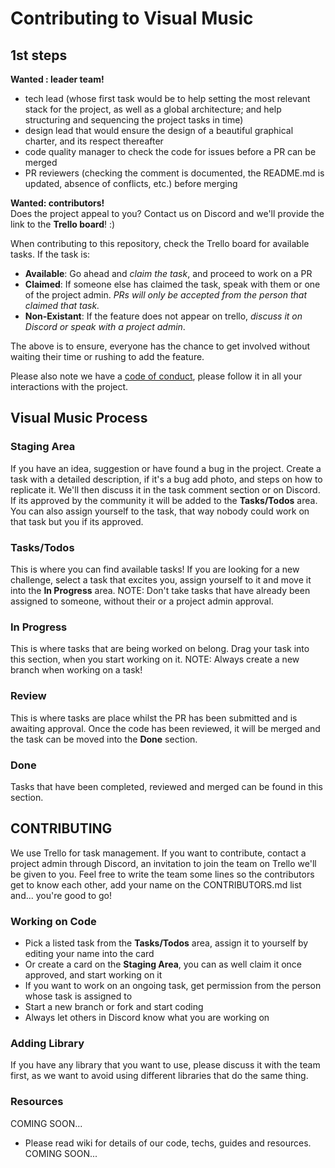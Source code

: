 # Contributing to Visual Music
## 1st steps
__Wanted : leader team!__
* tech lead (whose first task would be to help setting the most relevant stack for the project, as well as a global architecture; and help structuring and sequencing the project tasks in time)
* design lead that would ensure the design of a beautiful graphical charter, and its respect thereafter
* code quality manager to check the code for issues before a PR can be merged
* PR reviewers (checking the comment is documented, the README.md is updated, absence of conflicts, etc.) before merging

__Wanted: contributors!__      
Does the project appeal to you? Contact us on Discord and we'll provide the link to the __Trello board__! :)

When contributing to this repository, check the Trello board for available tasks. If the task is:
* __Available__: Go ahead and *claim the task*, and proceed to work on a PR
* __Claimed__: If someone else has claimed the task, speak with them or one of the project admin. *PRs will only be accepted from the person that claimed that task.*
* __Non-Existant__: If the feature does not appear on trello, *discuss it on Discord or speak with a project admin*.

The above is to ensure, everyone has the chance to get involved without waiting their time or rushing to add the feature.

Please also note we have a [code of conduct](https://github.com/zero-to-mastery/visual-music/blob/master/CODE_OF_CONDUCT.md), please follow it in all your interactions with the project.

## Visual Music Process
### Staging Area
If you have an idea, suggestion or have found a bug in the project. Create a task with a detailed description, if it's a bug add photo, and steps on how to replicate it. We'll then discuss it in the task comment section or on Discord. If its approved by the community it will be added to the __Tasks/Todos__ area. You can also assign yourself to the task, that way nobody could work on that task but you if its approved.

### Tasks/Todos
This is where you can find available tasks! If you are looking for a new challenge, select a task that excites you, assign yourself to it and move it into the __In Progress__ area.
NOTE: Don't take tasks that have already been assigned to someone, without their or a project admin approval.

### In Progress
This is where tasks that are being worked on belong. Drag your task into this section, when you start working on it.
NOTE: Always create a new branch when working on a task!

### Review
This is where tasks are place whilst the PR has been submitted and is awaiting approval. Once the code has been reviewed, it will be merged and the task can be moved into the __Done__ section.

### Done
Tasks that have been completed, reviewed and merged can be found in this section.


## CONTRIBUTING
We use Trello for task management. If you want to contribute, contact a project admin through Discord, an invitation to join the team on Trello we'll be given to you. Feel free to write the team some lines so the contributors get to know each other, add your name on the CONTRIBUTORS.md list and... you're good to go! 

### Working on Code
* Pick a listed task from the __Tasks/Todos__ area, assign it to yourself by editing your name into the card
* Or create a card on the __Staging Area__, you can as well claim it once approved, and start working on it
* If you want to work on an ongoing task, get permission from the person whose task is assigned to
* Start a new branch or fork and start coding
* Always let others in Discord know what you are working on

### Adding Library
If you have any library that you want to use, please discuss it with the team first, as we want to avoid using different libraries that do the same thing.

### Resources
COMING SOON... 
* Please read wiki for details of our code, techs, guides and resources.       
COMING SOON... 
